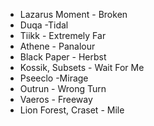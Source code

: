 - Lazarus Moment - Broken
- Duqa -Tidal
- Tiikk - Extremely Far
- Athene - Panalour
- Black Paper - Herbst
- Kossik, Subsets - Wait For Me
- Pseeclo -Mirage 
- Outrun - Wrong Turn
- Vaeros - Freeway
- Lion Forest, Craset - Mile